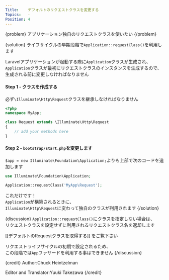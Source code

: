 ```yaml
---
Title:    デフォルトのリクエストクラスを変更する
Topics:   -
Position: 4
---
```


{problem}
アプリケーション独自のリクエストクラスを使いたい
{/problem}

{solution}
ライフサイクルの早期段階で`Application::requestClass()`を利用します

Laravelアプリケーションが起動する際に`Application`クラスが生成され、  
`Application`クラスが最初にリクエストクラスのインスタンスを生成するので、  
生成される前に変更しなければなりません

#### Step 1 - クラスを作成する

必ず`\Illuminate\Http\Request`クラスを継承しなければなりません

```php
<?php
namespace MyApp;

class Request extends \Illuminate\Http\Request
{
    // add your methods here
}
```

#### Step 2 - `bootstrap/start.php`を変更します

`$app = new Illuminate\Foundation\Application;`よりも上部で次のコードを追加します

```php
use Illuminate\Foundation\Application;

Application::requestClass('MyApp\Request');
```

これだけです！  
`Application`が構築されるときに、  
`Illuminate\Http\Request`に変わって独自のクラスが利用されます
{/solution}

{discussion}
`Application::requestClass()`にクラスを指定しない場合は、  
リクエストクラスを設定せずに利用されるリクエストクラス名を返却します

[[デフォルトのRequestクラスを取得する]] をご覧下さい

リクエストライフサイクルの初期で設定されるため、  
この段階では`App`ファサードを利用する事はできません
{/discussion}

{credit}
Author:Chuck Heintzelman

Editor and Translator:Yuuki Takezawa
{/credit}
